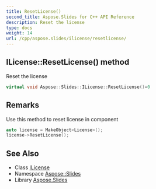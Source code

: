 ```yaml
---
title: ResetLicense()
second_title: Aspose.Slides for C++ API Reference
description: Reset the license
type: docs
weight: 14
url: /cpp/aspose.slides/ilicense/resetlicense/
---
```

## ILicense::ResetLicense() method


Reset the license

```cpp
virtual void Aspose::Slides::ILicense::ResetLicense()=0
```

## Remarks


Use this method to reset license in component


```cpp
auto license = MakeObject<License>();
license->ResetLicense();
```

## See Also

* Class [ILicense](./)
* Namespace [Aspose::Slides](../)
* Library [Aspose.Slides](../../)
